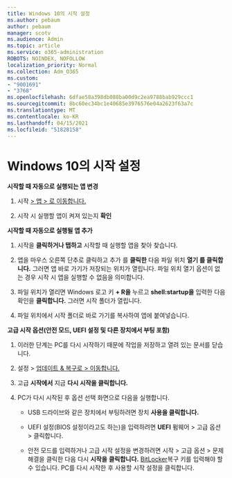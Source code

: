 ```yaml
---
title: Windows 10의 시작 설정
ms.author: pebaum
author: pebaum
manager: scotv
ms.audience: Admin
ms.topic: article
ms.service: o365-administration
ROBOTS: NOINDEX, NOFOLLOW
localization_priority: Normal
ms.collection: Adm_O365
ms.custom:
- "9001691"
- "3768"
ms.openlocfilehash: 6dfae58a398db088ba00d9c2ea9788bab929ccc1
ms.sourcegitcommit: 8bc60ec34bc1e40685e3976576e04a2623f63a7c
ms.translationtype: MT
ms.contentlocale: ko-KR
ms.lasthandoff: 04/15/2021
ms.locfileid: "51828158"
---
```

# <a name="startup-settings-in-windows-10"></a>Windows 10의 시작 설정

**시작할 때 자동으로 실행되는 앱 변경**

1. 시작 [> 앱 > 로 이동합니다.](ms-settings:startupapps?activationSource=GetHelp)

2. 시작 시 실행할 앱이 켜져 있는지 **확인**

**시작할 때 자동으로 실행될 앱 추가**

1. 시작을 **클릭하거나 탭하고** 시작할 때 실행할 앱을 찾아 찾습니다.

2. 앱을 마우스 오른쪽 단추로 클릭하고 추가 를 **클릭한** 다음 파일 위치 **열기 를 클릭합니다.** 그러면 앱 바로 가기가 저장되는 위치가 열립니다. 파일 위치 열기 옵션이 없는 경우 시작 시 앱을 실행할 수 없음을 의미합니다.

3. 파일 위치가 열리면 Windows 로고 키 **+ R을** 누르고 **shell:startup을** 입력한 다음 확인을 **클릭합니다.** 그러면 시작 폴더가 열립니다.

4. 파일 위치에서 시작 폴더로 바로 가기를 복사하여 앱에 붙여넣습니다.

**고급 시작 옵션(안전 모드, UEFI 설정 및 다른 장치에서 부팅 포함)**

1. 이러한 단계는 PC를 다시 시작하기 때문에 작업을 저장하고 열려 있는 문서를 닫습니다.

2. 설정 > [업데이트 & 복구로 > 이동합니다.](ms-settings:recovery?activationSource=GetHelp)

3. 고급 **시작에서** 지금 **다시 시작을 클릭합니다.** 

4. PC가 다시 시작된 후 옵션 선택 화면으로 다음을 실행합니다.

    - USB 드라이브와 같은 장치에서 부팅하려면 장치 **사용을 클릭합니다.**

    - UEFI 설정(BIOS 설정이라고도 하는)을 입력하려면 **UEFI** 펌웨어 > 고급 옵션 > 클릭합니다. 

    - 안전 모드를 입력하거나 고급 시작 설정을 변경하려면 시작 > 고급 옵션 > 문제 해결을 클릭한 다음 다시 **시작을** **클릭합니다.** [BitLocker](https://support.microsoft.com/help/4026181/windows-10-find-my-bitlocker-recovery-key)복구 키를 입력해야 할 수 있습니다. PC를 다시 시작한 후 사용할 시작 설정을 클릭합니다.